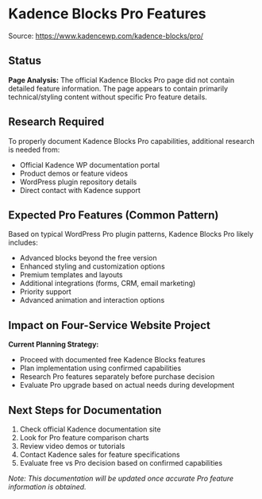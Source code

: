 # Kadence Blocks Pro Features

Source: https://www.kadencewp.com/kadence-blocks/pro/

## Status
**Page Analysis:** The official Kadence Blocks Pro page did not contain detailed feature information. The page appears to contain primarily technical/styling content without specific Pro feature details.

## Research Required
To properly document Kadence Blocks Pro capabilities, additional research is needed from:
- Official Kadence WP documentation portal
- Product demos or feature videos
- WordPress plugin repository details
- Direct contact with Kadence support

## Expected Pro Features (Common Pattern)
Based on typical WordPress Pro plugin patterns, Kadence Blocks Pro likely includes:
- Advanced blocks beyond the free version
- Enhanced styling and customization options
- Premium templates and layouts
- Additional integrations (forms, CRM, email marketing)
- Priority support
- Advanced animation and interaction options

## Impact on Four-Service Website Project
**Current Planning Strategy:**
- Proceed with documented free Kadence Blocks features
- Plan implementation using confirmed capabilities
- Research Pro features separately before purchase decision
- Evaluate Pro upgrade based on actual needs during development

## Next Steps for Documentation
1. Check official Kadence documentation site
2. Look for Pro feature comparison charts
3. Review video demos or tutorials
4. Contact Kadence sales for feature specifications
5. Evaluate free vs Pro decision based on confirmed capabilities

*Note: This documentation will be updated once accurate Pro feature information is obtained.*